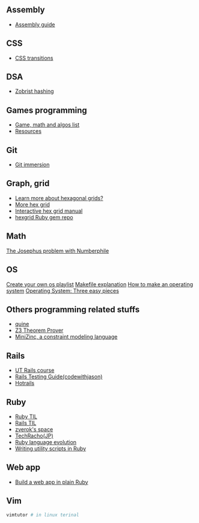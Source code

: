 ## Assembly
* [Assembly guide](https://flint.cs.yale.edu/cs421/papers/x86-asm/asm.html)

## CSS
* [CSS transitions](https://www.youtube.com/watch?v=8kK-cA99SA0)

## DSA
* [Zobrist hashing](https://en.wikipedia.org/wiki/Zobrist_hashing)

## Games programming
* [Game, math and algos list](https://www.redblobgames.com/)
* [Resources](http://www-cs-students.stanford.edu/~amitp/gameprog.html)

## Git
* [Git immersion](https://gitimmersion.com/)

## Graph, grid
* [Learn more about hexagonal grids?](https://www.redblobgames.com/grids/hexagons/)
* [More hex grid](http://web.archive.org/web/20090205120106/http://sc.tri-bit.com/Hex_Grids)
* [Interactive hex grid manual](http://ondras.github.io/rot.js/manual/#hex/indexing)
* [hexgrid Ruby gem repo](https://github.com/ideasasylum/hexgrid)

## Math
[The Josephus problem with Numberphile](https://www.youtube.com/watch?v=uCsD3ZGzMgE&ab_channel=Numberphile)

## OS
[Create your own os playlist](https://www.youtube.com/watch?v=1rnA6wpF0o4&list=PLHh55M_Kq4OApWScZyPl5HhgsTJS9MZ6M)
[Makefile explanation](https://www.sis.pitt.edu/mbsclass/tutorial/advanced/makefile/whatis.htm)
[How to make an operating system](https://samypesse.gitbook.io/how-to-create-an-operating-system/)
[Operating System: Three easy pieces](https://pages.cs.wisc.edu/~remzi/OSTEP/)

## Others programming related stuffs
* [quine](https://en.wikipedia.org/wiki/Quine_(computing))
* [Z3 Theorem Prover](https://en.wikipedia.org/wiki/Z3_Theorem_Prover)
* [MiniZinc, a constraint modeling language](https://www.minizinc.org/)

## Rails
* [UT Rails course](https://schneems.com/ut-rails)
* [Rails Testing Guide(codewithjason)](https://www.codewithjason.com/rails-testing-guide/)
* [Hotrails](https://www.hotrails.dev/)

## Ruby
* [Ruby TIL](https://til.hashrocket.com/ruby)
* [Rails TIL](https://til.hashrocket.com/rails)
* [zverok's space](https://zverok.space/)
* [TechRacho(JP)](https://techracho.bpsinc.jp/category/ruby-rails-related)
* [Ruby language evolution](https://rubyreferences.github.io/rubychanges/)
* [Writing utility scripts in Ruby](https://www.youtube.com/watch?v=4jrljM1Ha6o)

## Web app
* [Build a web app in plain Ruby](https://www.akshaykhot.com/building-web-application-without-rails/)

## Vim
```bash
vimtutor # in linux terinal
```
